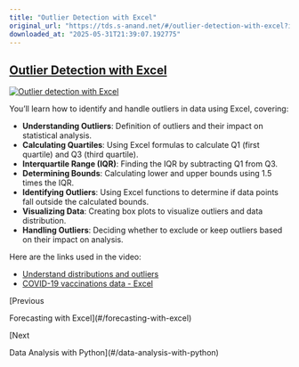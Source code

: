 ```yaml
---
title: "Outlier Detection with Excel"
original_url: "https://tds.s-anand.net/#/outlier-detection-with-excel?id=outlier-detection-with-excel"
downloaded_at: "2025-05-31T21:39:07.192775"
---
```


[Outlier Detection with Excel](#/outlier-detection-with-excel?id=outlier-detection-with-excel)
----------------------------------------------------------------------------------------------

[![Outlier detection with Excel](https://i.ytimg.com/vi_webp/sUTJb0F9eBw/sddefault.webp)](https://youtu.be/sUTJb0F9eBw)

You’ll learn how to identify and handle outliers in data using Excel, covering:

* **Understanding Outliers**: Definition of outliers and their impact on statistical analysis.
* **Calculating Quartiles**: Using Excel formulas to calculate Q1 (first quartile) and Q3 (third quartile).
* **Interquartile Range (IQR)**: Finding the IQR by subtracting Q1 from Q3.
* **Determining Bounds**: Calculating lower and upper bounds using 1.5 times the IQR.
* **Identifying Outliers**: Using Excel functions to determine if data points fall outside the calculated bounds.
* **Visualizing Data**: Creating box plots to visualize outliers and data distribution.
* **Handling Outliers**: Deciding whether to exclude or keep outliers based on their impact on analysis.

Here are the links used in the video:

* [Understand distributions and outliers](https://www.khanacademy.org/math/ap-statistics/quantitative-data-ap/xfb5d8e68:describing-distribution-quant/v/classifying-distributions)
* [COVID-19 vaccinations data - Excel](https://docs.google.com/spreadsheets/d/1_vQF2i5ubKmHQMBqoTwsu6AlevWsQtTD/view#gid=790744269)

[Previous

Forecasting with Excel](#/forecasting-with-excel)

[Next

Data Analysis with Python](#/data-analysis-with-python)